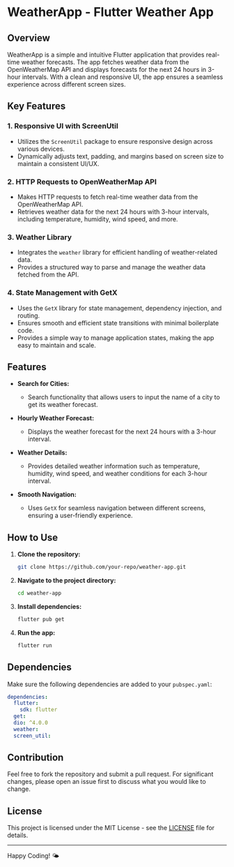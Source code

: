 
# WeatherApp - Flutter Weather App

## Overview

WeatherApp is a simple and intuitive Flutter application that provides real-time weather forecasts. The app fetches weather data from the OpenWeatherMap API and displays forecasts for the next 24 hours in 3-hour intervals. With a clean and responsive UI, the app ensures a seamless experience across different screen sizes. 

## Key Features

### 1. **Responsive UI with ScreenUtil**
   - Utilizes the `ScreenUtil` package to ensure responsive design across various devices.
   - Dynamically adjusts text, padding, and margins based on screen size to maintain a consistent UI/UX.

### 2. **HTTP Requests to OpenWeatherMap API**
   - Makes HTTP requests to fetch real-time weather data from the OpenWeatherMap API.
   - Retrieves weather data for the next 24 hours with 3-hour intervals, including temperature, humidity, wind speed, and more.

### 3. **Weather Library**
   - Integrates the `weather` library for efficient handling of weather-related data.
   - Provides a structured way to parse and manage the weather data fetched from the API.

### 4. **State Management with GetX**
   - Uses the `GetX` library for state management, dependency injection, and routing.
   - Ensures smooth and efficient state transitions with minimal boilerplate code.
   - Provides a simple way to manage application states, making the app easy to maintain and scale.

## Features

- **Search for Cities:** 
  - Search functionality that allows users to input the name of a city to get its weather forecast.
  
- **Hourly Weather Forecast:**
  - Displays the weather forecast for the next 24 hours with a 3-hour interval. 

- **Weather Details:**
  - Provides detailed weather information such as temperature, humidity, wind speed, and weather conditions for each 3-hour interval.

- **Smooth Navigation:**
  - Uses `GetX` for seamless navigation between different screens, ensuring a user-friendly experience.

## How to Use

1. **Clone the repository:**
   ```bash
   git clone https://github.com/your-repo/weather-app.git
   ```
2. **Navigate to the project directory:**
   ```bash
   cd weather-app
   ```
3. **Install dependencies:**
   ```bash
   flutter pub get
   ```
4. **Run the app:**
   ```bash
   flutter run
   ```

## Dependencies

Make sure the following dependencies are added to your `pubspec.yaml`:

```yaml
dependencies:
  flutter:
    sdk: flutter
  get:
  dio: ^4.0.0
  weather:
  screen_util:
```

## Contribution

Feel free to fork the repository and submit a pull request. For significant changes, please open an issue first to discuss what you would like to change.

## License

This project is licensed under the MIT License - see the [LICENSE](LICENSE) file for details.

---

Happy Coding! 🌤️
